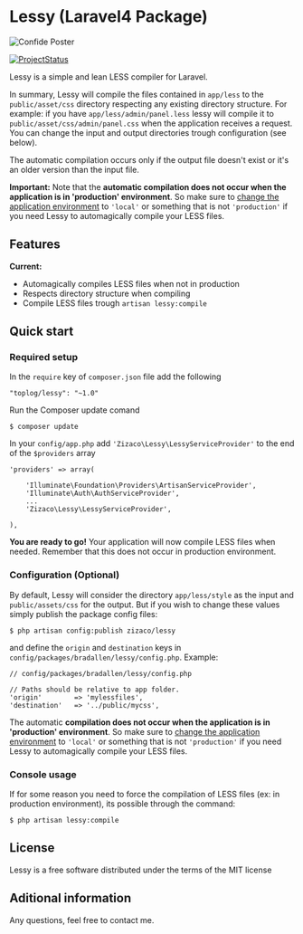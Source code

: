 # Lessy (Laravel4 Package)

![Confide Poster](https://dl.dropbox.com/u/12506137/libs_bundles/lessy.png)

[![ProjectStatus](http://stillmaintained.com/Zizaco/lessy.png)](http://stillmaintained.com/Zizaco/lessy)

Lessy is a simple and lean LESS compiler for Laravel.

In summary, Lessy will compile the files contained in `app/less` to the `public/asset/css` directory respecting any existing directory structure. For example: if you have `app/less/admin/panel.less` lessy will compile it to `public/asset/css/admin/panel.css` when the application receives a request. You can change the input and output directories trough configuration (see below).

The automatic compilation occurs only if the output file doesn't exist or it's an older version than the input file.

**Important:**
Note that the **automatic compilation does not occur when the application is in 'production' environment**. So make sure to [change the application environment](http://four.laravel.com/docs/configuration#environment-configuration "Environment Configuration") to `'local'` or something that is not `'production'` if you need Lessy to automagically compile your LESS files.

## Features

**Current:**
- Automagically compiles LESS files when not in production
- Respects directory structure when compiling
- Compile LESS files trough `artisan lessy:compile`

## Quick start

### Required setup

In the `require` key of `composer.json` file add the following

    "toplog/lessy": "~1.0"

Run the Composer update comand

    $ composer update

In your `config/app.php` add `'Zizaco\Lessy\LessyServiceProvider'` to the end of the `$providers` array

    'providers' => array(

        'Illuminate\Foundation\Providers\ArtisanServiceProvider',
        'Illuminate\Auth\AuthServiceProvider',
        ...
        'Zizaco\Lessy\LessyServiceProvider',

    ),

**You are ready to go!** Your application will now compile LESS files when needed. Remember that this does not occur in production environment.

### Configuration (Optional)

By default, Lessy will consider the directory `app/less/style` as the input and `public/assets/css` for the output. But if you wish to change these values ​​simply publish the package config files:

    $ php artisan config:publish zizaco/lessy

and define the `origin` and `destination` keys in `config/packages/bradallen/lessy/config.php`. Example:

    // config/packages/bradallen/lessy/config.php

    // Paths should be relative to app folder.
    'origin'        => 'mylessfiles',
    'destination'   => '../public/mycss',

The automatic **compilation does not occur when the application is in 'production' environment**. So make sure to [change the application environment](http://four.laravel.com/docs/configuration#environment-configuration "Environment Configuration") to `'local'` or something that is not `'production'` if you need Lessy to automagically compile your LESS files.

### Console usage

If for some reason you need to force the compilation of LESS files (ex: in production environment), its possible through the command:

    $ php artisan lessy:compile

## License

Lessy is a free software distributed under the terms of the MIT license

## Aditional information

Any questions, feel free to contact me.
